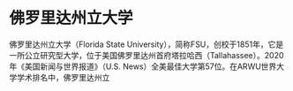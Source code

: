 # 佛罗里达州立大学

佛罗里达州立大学（Florida State University），简称FSU，创校于1851年，它是一所公立研究型大学，位于美国佛罗里达州首府塔拉哈西（Tallahassee）。2020年《美国新闻与世界报道》（U.S. News）全美最佳大学第57位。在ARWU世界大学学术排名中，佛罗里达州立
